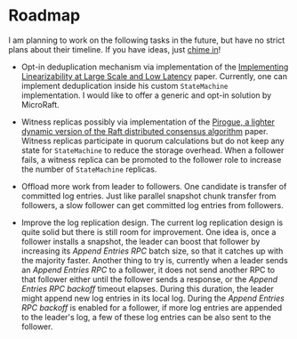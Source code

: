 # Roadmap

I am planning to work on the following tasks in the future, but have no strict
plans about their timeline. If you have ideas, just [chime
in](https://join.slack.com/t/microraft/shared_invite/zt-dc6utpfk-84P0VbK7EcrD3lIme2IaaQ)!

- Opt-in deduplication mechanism via implementation of the [Implementing
  Linearizability at Large Scale and Low
  Latency](https://dl.acm.org/doi/10.1145/2815400.2815416) paper. Currently, one
  can implement deduplication inside his custom `StateMachine` implementation. I
  would like to offer a generic and opt-in solution by MicroRaft.

- Witness replicas possibly via implementation of the [Pirogue, a lighter
  dynamic version of the Raft distributed consensus
  algorithm](https://dl.acm.org/doi/10.1109/PCCC.2015.7410281) paper. Witness
  replicas participate in quorum calculations but do not keep any state for
  `StateMachine` to reduce the storage overhead. When a follower fails, a
  witness replica can be promoted to the follower role to increase the number of
  `StateMachine` replicas.

- Offload more work from leader to followers. One candidate is transfer of
  committed log entries. Just like parallel snapshot chunk transfer from
  followers, a slow follower can get committed log entries from followers.  

- Improve the log replication design. The current log replication design is
  quite solid but there is still room for improvement. One idea is, once a
  follower installs a snapshot, the leader can boost that follower by increasing
  its *Append Entries RPC* batch size, so that it catches up with the majority
  faster. Another thing to try is, currently when a leader sends an *Append
  Entries RPC* to a follower, it does not send another RPC to that follower
  either until the follower sends a response, or the *Append Entries RPC
  backoff* timeout elapses. During this duration, the leader might append new
  log entries in its local log. During the *Append Entries RPC backoff* is
  enabled for a follower, if more log entries are appended to the leader's log,
  a few of these log entries can be also sent to the follower.
